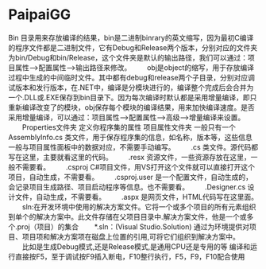 # PaipaiGG
Bin 目录用来存放编译的结果，bin是二进制binrary的英文缩写，因为最初C编译的程序文件都是二进制文件，它有Debug和Release两个版本，分别对应的文件夹为bin/Debug和bin/Release，这个文件夹是默认的输出路径，我们可以通过：项目属性—>配置属性—>输出路径来修改。
　　obj是object的缩写，用于存放编译过程中生成的中间临时文件。其中都有debug和release两个子目录，分别对应调试版本和发行版本，在.NET中，编译是分模块进行的，编译整个完成后会合并为一个.DLL或.EXE保存到bin目录下。因为每次编译时默认都是采用增量编译，即只重新编译改变了的模块，obj保存每个模块的编译结果，用来加快编译速度。是否采用增量编译，可以通过：项目属性—>配置属性—>高级—>增量编译来设置。
　　Properties文件夹 定义你程序集的属性 项目属性文件夹 一般只有一个 AssemblyInfo.cs 类文件，用于保存程序集的信息，如名称，版本等，这些信息一般与项目属性面板中的数据对应，不需要手动编写。
　　.cs 类文件。源代码都写在这里，主要就看这里的代码。
　　.resx 资源文件，一些资源存放在这里，一般不需要看。
　　.csproj C#项目文件，用VS打开这个文件就可以直接打开这个项目，自动生成，不需要看。
　　.csproj.user 是一个配置文件，自动生成的，会记录项目生成路径、项目启动程序等信息。也不需要看。
　　.Designer.cs 设计文件，自动生成，不需要看。
　　.aspx 是网页文件，HTML代码写在这里面。
　　sln:在开发环境中使用的解决方案文件。它将一个或多个项目的所有元素组织到单个的解决方案中。此文件存储在父项目目录中.解决方案文件，他是一个或多个.proj（项目）的集合
　　*.sln：(Visual Studio.Solution) 通过为环境提供对项目、项目项和解决方案项在磁盘上位置的引用,可将它们组织到解决方案中。
　　比如是生成Debug模式,还是Release模式,是通用CPU还是专用的等
编译和运行直接按F5，至于调试按F9插入断电，F10整行执行，F5，F9，F10配合使用
